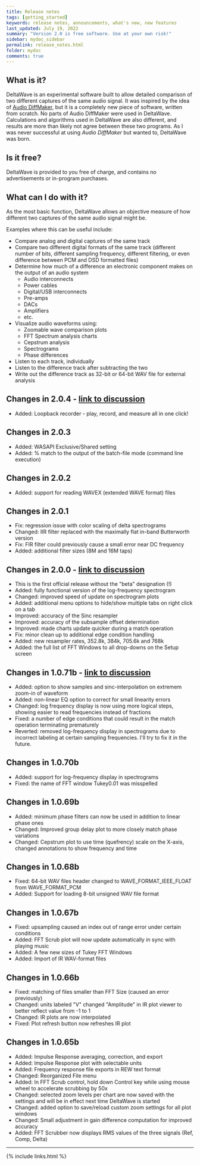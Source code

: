 ```yaml
---
title: Release notes
tags: [getting_started]
keywords: release notes, announcements, what's new, new features
last_updated: July 19, 2022
summary: "Version 2.0 is free software. Use at your own risk!"
sidebar: mydoc_sidebar
permalink: release_notes.html
folder: mydoc
comments: true
---
```


## What is it?
DeltaWave is an experimental software built to allow detailed comparison of two different captures of the same audio signal.
It was inspired by the idea of [Audio DiffMaker](http://www.libinst.com/Audio%20DiffMaker.htm), but it is a completely new piece of software, written from scratch. No parts of Audio DiffMaker were used in DeltaWave. Calculations and algorithms used in DeltaWave are also different, and results are more than likely not agree between these two programs. As I was never successful at using *Audio DiffMaker* but wanted to, DeltaWave was born.

## Is it free?
DeltaWave is provided to you free of charge, and contains no advertisements or in-program purchases.

## What can I do with it?
As the most basic function, DeltaWave allows an objective measure of how different two captures of the same audio signal might be.

Examples where this can be useful include:

* Compare analog and digital captures of the same track
* Compare two different digital formats of the same track (different number of bits, different sampling frequency, different filtering, or even difference between PCM and DSD formatted files)
* Determine how much of a difference an electronic component makes on the output of an audio system
  * Audio interconnects
  * Power cables
  * Digital/USB interconnects
  * Pre-amps
  * DACs
  * Amplifiers
  * etc.
*  Visualize audio waveforms using:
   *  Zoomable wave comparison plots
   *  FFT Spectrum analysis charts
   *  Cepstrum analysis
   *  Spectrograms
   *  Phase differences
* Listen to each track, individually
* Listen to the difference track after subtracting the two
* Write out the difference track as 32-bit or 64-bit WAV file for external analysis


## Changes in 2.0.4 - [link to discussion](https://www.audiosciencereview.com/forum/index.php?threads/beta-test-deltawave-null-comparison-software.6633/post-1253063)
* Added: Loopback recorder - play, record, and measure all in one click!

## Changes in 2.0.3
* Added: WASAPI Exclusive/Shared setting
* Added: % match to the output of the batch-file mode (command line execution)

## Changes in 2.0.2
* Added: support for reading WAVEX (extended WAVE format) files

## Changes in 2.0.1
* Fix: regression issue with color scaling of delta spectrograms
* Changed: IIR filter replaced with the maximally flat in-band Butterworth version
* Fix: FIR filter could previously cause a small error near DC frequency
* Added: additional filter sizes (8M and 16M taps)


## Changes in 2.0.0 - [link to discussion](https://www.audiosciencereview.com/forum/index.php?threads/beta-test-deltawave-null-comparison-software.6633/post-893612)
* This is the first official release without the "beta" designation (!)
* Added: fully functional version of the log-frequency spectrogram
* Changed: improved speed of update on spectrogram plots
* Added: additional menu options to hide/show multiple tabs on right click on a tab
* Improved:  accuracy of the Sinc resampler
* Improved:  accuracy of the subsample offset determination
* Improved: made charts update quicker during a match operation
* Fix: minor clean up to additional edge condition handling
* Added: new resampler rates,  352.8k, 384k, 705.6k and 768k
* Added: the full list of FFT Windows to all drop-downs on the Setup screen

## Changes in 1.0.71b - [link to discussion](https://www.audiosciencereview.com/forum/index.php?threads/beta-test-deltawave-null-comparison-software.6633/post-881489)
* Added: option to show samples and sinc-interpolation on extremem zoom-in of waveform
* Added: non-linear EQ option to correct for small linearity errors
* Changed: log frequency display is now using more logical steps, showing easier to read frequencies instead of fractions
* Fixed: a number of edge conditions that could result in the match operation terminating prematurely
* Reverted: removed log-frequency display in spectrograms due to incorrect labeling at certain sampling frequencies. I'll try to fix it in the future.


## Changes in 1.0.70b
* Added: support for log-frequency display in spectrograms
* Fixed: the name of FFT window Tukey0.01 was misspelled
  

## Changes in 1.0.69b
* Added: minimum phase filters can now be used in addition to linear phase ones
* Changed: Improved group delay plot to more closely match phase variations
* Changed: Cepstrum plot to use time (quefrency) scale on the X-axis, changed annotations to show frequency and time

## Changes in 1.0.68b
* Fixed: 64-bit WAV files header changed to WAVE_FORMAT_IEEE_FLOAT from WAVE_FORMAT_PCM
* Added: Support for loading 8-bit unsigned WAV file format

## Changes in 1.0.67b
* Fixed: upsampling caused an index out of range error under certain conditions
* Added: FFT Scrub plot will now update automatically in sync with playing music
* Added: A few new sizes of Tukey FFT Windows
* Added: Import of IR WAV-format files


## Changes in 1.0.66b
* Fixed: matching of files smaller than FFT Size (caused an error previously)
* Changed: units labeled "V" changed "Amplitude" in IR plot viewer to better reflect value from -1 to 1
* Changed: IR plots are now interpolated
* Fixed: Plot refresh button now refreshes IR plot

## Changes in 1.0.65b
* Added: Impulse Response averaging, correction, and export
* Added: Impulse Response plot with selectable units
* Added: Frequency response file exports in REW text format
* Changed: Reorganized File menu
* Added: In FFT Scrub control, hold down Control key while using mouse wheel to accelerate scrubbing by 50x
* Changed: selected zoom levels per chart are now saved with the settings and will be in effect next time DeltaWave is started
* Changed: added option to save/reload custom zoom settings for all plot windows
* Changed: Small adjustment in gain difference computation for improved accuracy
* Added: FFT Scrubber now displays RMS values of the three signals (Ref, Comp, Delta)

___
{% include links.html %}
